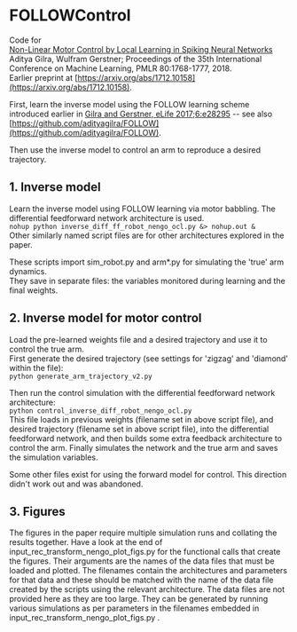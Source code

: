 # FOLLOWControl  
  
Code for  
[Non-Linear Motor Control by Local Learning in Spiking Neural Networks](http://proceedings.mlr.press/v80/gilra18a.html)
Aditya Gilra, Wulfram Gerstner; Proceedings of the 35th International Conference on Machine Learning, PMLR 80:1768-1777, 2018.  
Earlier preprint at [https://arxiv.org/abs/1712.10158](https://arxiv.org/abs/1712.10158).  
  
First, learn the inverse model using the FOLLOW learning scheme introduced earlier in [Gilra and Gerstner, eLife 2017;6:e28295](https://elifesciences.org/articles/28295) -- see also [https://github.com/adityagilra/FOLLOW](https://github.com/adityagilra/FOLLOW).  
  
Then use the inverse model to control an arm to reproduce a desired trajectory.  

## 1. Inverse model
Learn the inverse model using FOLLOW learning via motor babbling. The differential feedforward network architecture is used.  
`nohup python inverse_diff_ff_robot_nengo_ocl.py &> nohup.out &`  
Other similarly named script files are for other architectures explored in the paper.  
  
These scripts import sim_robot.py and arm*.py for simulating the 'true' arm dynamics.  
They save in separate files: the variables monitored during learning and the final weights.  
  
## 2. Inverse model for motor control
Load the pre-learned weights file and a desired trajectory and use it to control the true arm.  
First generate the desired trajectory (see settings for 'zigzag' and 'diamond' within the file):  
`python generate_arm_trajectory_v2.py`  
  
Then run the control simulation with the differential feedforward network architecture:  
`python control_inverse_diff_robot_nengo_ocl.py `  
This file loads in previous weights (filename set in above script file), and desired trajectory (filename set in above script file), into the differential feedforward network, and then builds some extra feedback architecture to control the arm. Finally simulates the network and the true arm and saves the simulation variables.  
  
Some other files exist for using the forward model for control. This direction didn't work out and was abandoned.  
  
## 3. Figures
The figures in the paper require multiple simulation runs and collating the results together. Have a look at the end of input_rec_transform_nengo_plot_figs.py for the functional calls that create the figures. Their arguments are the names of the data files that must be loaded and plotted. The filenames contain the architectures and parameters for that data and these should be matched with the name of the data file created by the scripts using the relevant architecture. The data files are not provided here as they are too large. They can be generated by running various simulations as per parameters in the filenames embedded in input_rec_transform_nengo_plot_figs.py .  

